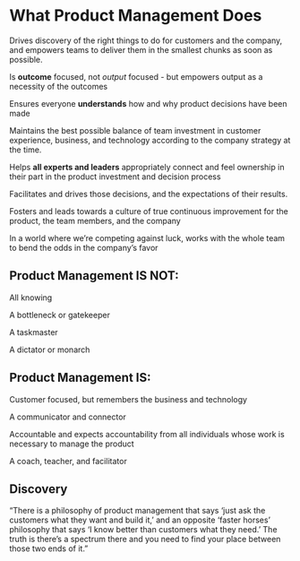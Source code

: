 # What Product Management Does

Drives discovery of the right things to do for customers and the company, and empowers teams to deliver them in the smallest chunks as soon as possible.

Is **outcome** focused, not _output_ focused - but empowers output as a necessity of the outcomes

Ensures everyone **understands** how and why product decisions have been made

Maintains the best possible balance of team investment in customer experience, business, and technology according to the company strategy at the time.

Helps **all experts and leaders** appropriately connect and feel ownership in their part in the product investment and decision process

Facilitates and drives those decisions, and the expectations of their results.

Fosters and leads towards a culture of true continuous improvement for the product, the team members, and the company

In a world where we’re competing against luck, works with the whole team to bend the odds in the company’s favor

## Product Management IS NOT: 

All knowing

A bottleneck or gatekeeper

A taskmaster

A dictator or monarch

## Product Management IS:

Customer focused, but remembers the business and technology

A communicator and connector

Accountable and expects accountability from all individuals whose work is necessary to manage the product

A coach, teacher, and facilitator

## Discovery

“There is a philosophy of product management that says ‘just ask the customers what they want and build it,’ and an opposite ‘faster horses’ philosophy that says ‘I know better than customers what they need.’  The truth is there’s a spectrum there and you need to find your place between those two ends of it.”

